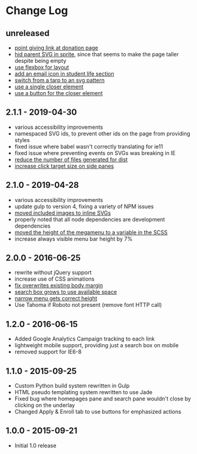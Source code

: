 # Change Log

## unreleased
- [point giving link at donation page](https://github.com/LaneCommunityCollege/megamenu/issues/36)
- [hid parent SVG in sprite](https://github.com/LaneCommunityCollege/megamenu/issues/49), since that seems to make the page taller despite being empty
- [use flexbox for layout](https://github.com/LaneCommunityCollege/megamenu/issues/51)
- [add an email icon in student life section](https://github.com/LaneCommunityCollege/megamenu/issues/52)
- [switch from a tarp to an svg pattern](https://github.com/LaneCommunityCollege/megamenu/issues/18)
- [use a single closer element](https://github.com/LaneCommunityCollege/megamenu/issues/56)
- [use a button for the closer element](https://github.com/LaneCommunityCollege/megamenu/issues/58)

## 2.1.1 - 2019-04-30
- various accessibility improvements
- namespaced SVG ids, to prevent other ids on the page from providing styles
- fixed issue where babel wasn't correctly translating for ie11
- fixed issue where preventing events on SVGs was breaking in IE
- [reduce the number of files generated for dist](https://github.com/LaneCommunityCollege/megamenu/issues/45)
- [increase click target size on side panes](https://github.com/LaneCommunityCollege/megamenu/issues/47)

## 2.1.0 - 2019-04-28
- various accessibility improvements
- update gulp to version 4, fixing a variety of NPM issues
- [moved included images to inline SVGs](https://github.com/LaneCommunityCollege/megamenu/issues/23)
- properly noted that all node dependencies are development dependencies
- [moved the height of the megamenu to a variable in the SCSS](https://github.com/LaneCommunityCollege/megamenu/issues/41)
- increase always visible menu bar height by 7%

## 2.0.0 - 2016-06-25
- rewrite without jQuery support
- increase use of CSS animations
- [fix overwrites existing body margin](https://github.com/LaneCommunityCollege/megamenu/issues/17)
- [search box grows to use available space](https://github.com/LaneCommunityCollege/megamenu/issues/14)
- [narrow menu gets correct height](https://github.com/LaneCommunityCollege/megamenu/issues/12)
- Use Tahoma if Roboto not present (remove font HTTP call)

## 1.2.0 - 2016-06-15
- Added Google Analytics Campaign tracking to each link
- lightweight mobile support, providing just a search box on mobile
- removed support for IE6-8

## 1.1.0 - 2015-09-25
- Custom Python build system rewritten in Gulp
- HTML pseudo templating system rewritten to use Jade
- Fixed bug where homepages pane and search pane wouldn't close by clicking on the underlay
- Changed Apply & Enroll tab to use buttons for emphasized actions

## 1.0.0 - 2015-09-21
- Initial 1.0 release